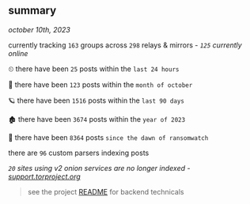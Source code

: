 
## summary
_october 10th, 2023_

currently tracking `163` groups across `298` relays & mirrors - _`125` currently online_

⏲ there have been `25` posts within the `last 24 hours`

🦈 there have been `123` posts within the `month of october`

🪐 there have been `1516` posts within the `last 90 days`

🏚 there have been `3674` posts within the `year of 2023`

🦕 there have been `8364` posts `since the dawn of ransomwatch`

there are `96` custom parsers indexing posts

_`20` sites using v2 onion services are no longer indexed - [support.torproject.org](https://support.torproject.org/onionservices/v2-deprecation/)_

> see the project [README](https://github.com/joshhighet/ransomwatch#ransomwatch--) for backend technicals
